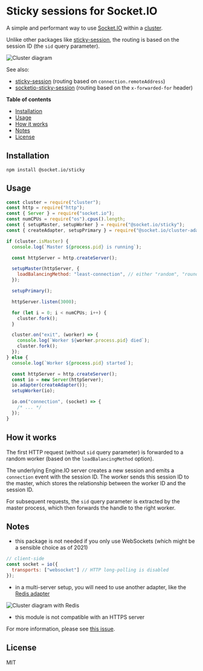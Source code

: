 # Sticky sessions for Socket.IO

A simple and performant way to use [Socket.IO](https://socket.io/) within a [cluster](http://nodejs.org/docs/latest/api/cluster.html).

Unlike other packages like [sticky-session](https://github.com/indutny/sticky-session), the routing is based on the session ID (the `sid` query parameter).

![Cluster diagram](./assets/socket.io-cluster.png)

See also:

- [sticky-session](https://github.com/indutny/sticky-session) (routing based on `connection.remoteAddress`)
- [socketio-sticky-session](https://github.com/wzrdtales/socket-io-sticky-session) (routing based on the `x-forwarded-for` header)

**Table of contents**

- [Installation](#installation)
- [Usage](#usage)
- [How it works](#how-it-works)
- [Notes](#notes)
- [License](#license)

## Installation

```
npm install @socket.io/sticky
```

## Usage

```js
const cluster = require("cluster");
const http = require("http");
const { Server } = require("socket.io");
const numCPUs = require("os").cpus().length;
const { setupMaster, setupWorker } = require("@socket.io/sticky");
const { createAdapter, setupPrimary } = require("@socket.io/cluster-adapter");

if (cluster.isMaster) {
  console.log(`Master ${process.pid} is running`);

  const httpServer = http.createServer();

  setupMaster(httpServer, {
    loadBalancingMethod: "least-connection", // either "random", "round-robin" or "least-connection"
  });

  setupPrimary();

  httpServer.listen(3000);

  for (let i = 0; i < numCPUs; i++) {
    cluster.fork();
  }

  cluster.on("exit", (worker) => {
    console.log(`Worker ${worker.process.pid} died`);
    cluster.fork();
  });
} else {
  console.log(`Worker ${process.pid} started`);

  const httpServer = http.createServer();
  const io = new Server(httpServer);
  io.adapter(createAdapter());
  setupWorker(io);

  io.on("connection", (socket) => {
    /* ... */
  });
}
```

## How it works

The first HTTP request (without `sid` query parameter) is forwarded to a random worker (based on the `loadBalancingMethod` option).

The underlying Engine.IO server creates a new session and emits a `connection` event with the session ID. The worker sends this session ID to the master, which stores the relationship between the worker ID and the session ID.

For subsequent requests, the `sid` query parameter is extracted by the master process, which then forwards the handle to the right worker.

## Notes

- this package is not needed if you only use WebSockets (which might be a sensible choice as of 2021)

```js
// client-side
const socket = io({
  transports: ["websocket"] // HTTP long-polling is disabled
});
```

- in a multi-server setup, you will need to use another adapter, like the [Redis adapter](https://socket.io/docs/v4/redis-adapter/)

![Cluster diagram with Redis](./assets/socket.io-cluster-redis.png)

- this module is not compatible with an HTTPS server

For more information, please see [this issue](https://github.com/socketio/socket.io-sticky/issues/3).

## License

MIT
